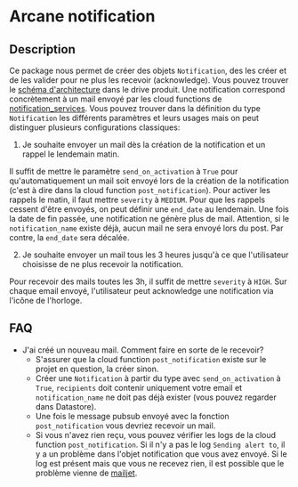 # Arcane notification

## Description

Ce package nous permet de créer des objets `Notification`, des les créer et de les valider pour ne plus les recevoir (acknowledge).
Vous pouvez trouver le [schéma d'architecture](https://docs.google.com/drawings/d/1NdC6NIW8GKa1d8wRyxe1pmVN-xA0eCiN9TCYWRjA7JI/edit) dans le drive produit.
Une notification correspond concrètement à un mail envoyé par les cloud functions de [notification_services](https://github.com/arcane-run/smartFeeds/tree/master/common_services/notification_services).
Vous pouvez trouver dans la définition du type `Notification` les différents paramètres et leurs usages mais on peut distinguer plusieurs configurations classiques:

1. Je souhaite envoyer un mail dès la création de la notification et un rappel le lendemain matin.

Il suffit de mettre le paramètre `send_on_activation` à `True` pour qu'automatiquement un mail soit envoyé lors de la création de la notification (c'est à dire dans la cloud function `post_notification`).
Pour activer les rappels le matin, il faut mettre `severity` à `MEDIUM`.
Pour que les rappels cessent d'être envoyés, on peut définir une `end_date` au lendemain. Une fois la date de fin passée, une notification ne génère plus de mail.
Attention, si le `notification_name` existe déjà, aucun mail ne sera envoyé lors du post. Par contre, la `end_date` sera décalée.

2. Je souhaite envoyer un mail tous les 3 heures jusqu'à ce que l'utilisateur choisisse de ne plus recevoir la notification.

Pour recevoir des mails toutes les 3h, il suffit de mettre `severity` à `HIGH`.
Sur chaque email envoyé, l'utilisateur peut acknowledge une notification via l'icône de l'horloge.

## FAQ

- J'ai créé un nouveau mail. Comment faire en sorte de le recevoir?
  - S'assurer que la cloud function `post_notification` existe sur le projet en question, la créer sinon.
  - Créer une `Notification` à partir du type avec `send_on_activation` à `True`, `recipients` doit contenir uniquement votre email et `notification_name` ne doit pas déjà exister (vous pouvez regarder dans Datastore).
  - Une fois le message pubsub envoyé avec la fonction `post_notification` vous devriez recevoir un mail.
  - Si vous n'avez rien reçu, vous pouvez vérifier les logs de la cloud function `post_notification`. Si il n'y a pas le log `Sending alert to`, il y a un problème dans l'objet notification que vous avez envoyé. Si le log est présent mais que vous ne recevez rien, il est possible que le problème vienne de [mailjet](https://www.mailjet.com/).
